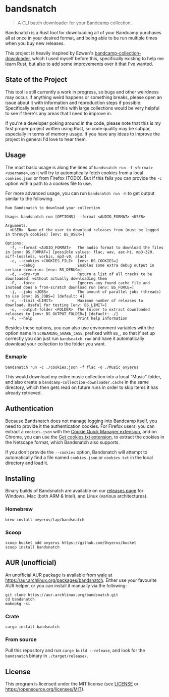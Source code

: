 # bandsnatch

> A CLI batch downloader for your Bandcamp collection.

Bandsnatch is a Rust tool for downloading all of your Bandcamp purchases all at
once in your desired format, and being able to be run multiple times when you
buy new releases.

This project is heavily inspired by Ezwen's
[bandcamp-collection-downloader](https://framagit.org/Ezwen/bandcamp-collection-downloader),
which I used myself before this, specifically existing to help me learn Rust,
but also to add some improvements over it that I've wanted.

## State of the Project

This tool is still currently a work in progress, so bugs and other weirdness may
occur. If anything weird happens or something breaks, please open an issue about
it with information and reproduction steps if possible. Specifically testing use
of this with large collections would be very helpful to see if there's any areas
that I need to improve in.

If you're a developer poking around in the code, please note that this is my
first proper project written using Rust, so code quality may be subpar,
especially in terms of memory usage. If you have any ideas to improve the
project in general I'd love to hear them.

## Usage

The most basic usage is along the lines of
`bandsnatch run -f <format> <username>`, as it will try to automatically fetch
cookies from a local `cookies.json` or from Firefox (TODO). But if this fails
you can provide the `-c` option with a path to a cookies file to use.

For more advanced usage, you can run `bandsnatch run -h` to get output similar
to the following.

```
Run Bandsnatch to download your collection

Usage: bandsnatch run [OPTIONS] --format <AUDIO_FORMAT> <USER>

Arguments:
  <USER>  Name of the user to download releases from (must be logged in through cookies) [env: BS_USER=]

Options:
  -f, --format <AUDIO_FORMAT>   The audio format to download the files in [env: BS_FORMAT=] [possible values: flac, wav, aac-hi, mp3-320, aiff-lossless, vorbis, mp3-v0, alac]
  -c, --cookies <COOKIES_FILE>  [env: BS_COOKIES=]
      --debug                   Enables some extra debug output in certain scenarios [env: BS_DEBUG=]
  -d, --dry-run                 Return a list of all tracks to be downloaded, without actually downloading them
  -F, --force                   Ignores any found cache file and instead does a from-scratch download run [env: BS_FORCE=]
  -j, --jobs <JOBS>             The amount of parallel jobs (threads) to use [env: BS_JOBS=] [default: 4]
  -n, --limit <LIMIT>           Maximum number of releases to download. Useful for testing [env: BS_LIMIT=]
  -o, --output-folder <FOLDER>  The folder to extract downloaded releases to [env: BS_OUTPUT_FOLDER=] [default: ./]
  -h, --help                    Print help information
```

Besides these options, you can also use environment variables with the option
name in `SCREAMING_SNAKE_CASE`, prefixed with `BS_`, so that if set up correctly
you can just run `bandsnatch run` and have it automatically download your
collection to the folder you want.

### Exmaple

```
bandsnatch run -c ./cookies.json -f flac -o ./Music ovyerus
```

This would download my entire music collection into a local "Music" folder, and
also create a `bandcamp-collection-downloader.cache` in the same directory,
which then gets read on future runs in order to skip items it has already
retrieved.

## Authentication

Because Bandsnatch does not manage logging into Bandcamp itself, you need to
provide it the authentication cookies. For Firefox users, you can extract a
`cookies.json` with the
[Cookie Quick Manager extension](https://addons.mozilla.org/en-US/firefox/addon/cookie-quick-manager/),
and on Chrome, you can use the
[Get cookies.txt extension](https://chrome.google.com/webstore/detail/get-cookiestxt/bgaddhkoddajcdgocldbbfleckgcbcid/),
to extract the cookies in the Netscape format, which Bandsnatch also supports.

If you don't provide the `--cookies` option, Bandsnatch will attempt to
automatically find a file named `cookies.json` or `cookies.txt` in the local
directory and load it.

<!-- Failing that, if you use Firefox on Windows or Linux,
bandsnatch will try to automatically load the cookies from there if possible
(TODO). -->

## Installing

Binary builds of Bandsnatch are available on our
[releases page](https://github.com/Ovyerus/bandsnatch/releases) for Windows, Mac
(both ARM & Intel), and Linux (various architectures).

### Homebrew

`brew install ovyerus/tap/bandsnatch`

### Scoop

```
scoop bucket add ovyerus https://github.com/Ovyerus/bucket
scoop install bandsnatch
```

## AUR (unofficial)

An unofficial AUR package is available from [wale](https://github.com/wale) at
https://aur.archlinux.org/packages/bandsnatch. Either use your favourite AUR
helper, or you can install it manually via the following:

```
git clone https://aur.archlinux.org/bandsnatch.git
cd bandsnatch
makepkg -si
```

### Crate

`cargo install bandsnatch`

### From source

Pull this repository and run `cargo build --release`, and look for the
`bandsnatch` binary in `./target/release/`.

## License

This program is licensed under the MIT license (see [LICENSE](./LICENSE) or
https://opensource.org/licenses/MIT).
